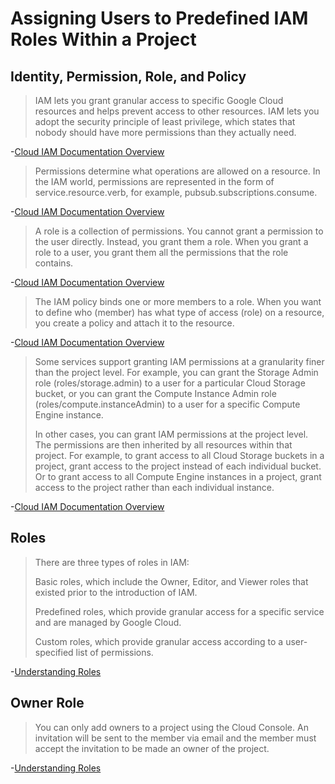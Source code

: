 # Assigning Users to Predefined IAM Roles Within a Project

## Identity, Permission, Role, and Policy

> IAM lets you grant granular access to specific Google Cloud resources and helps prevent access to other resources. IAM lets you adopt the security principle of least privilege, which states that nobody should have more permissions than they actually need.

-[Cloud IAM Documentation Overview](https://cloud.google.com/iam/docs/overview)

> Permissions determine what operations are allowed on a resource. In the IAM world, permissions are represented in the form of service.resource.verb, for example, pubsub.subscriptions.consume.

-[Cloud IAM Documentation Overview](https://cloud.google.com/iam/docs/overview)

> A role is a collection of permissions. You cannot grant a permission to the user directly. Instead, you grant them a role. When you grant a role to a user, you grant them all the permissions that the role contains.

-[Cloud IAM Documentation Overview](https://cloud.google.com/iam/docs/overview)

> The IAM policy binds one or more members to a role. When you want to define who (member) has what type of access (role) on a resource, you create a policy and attach it to the resource.

-[Cloud IAM Documentation Overview](https://cloud.google.com/iam/docs/overview)

> Some services support granting IAM permissions at a granularity finer than the project level. For example, you can grant the Storage Admin role (roles/storage.admin) to a user for a particular Cloud Storage bucket, or you can grant the Compute Instance Admin role (roles/compute.instanceAdmin) to a user for a specific Compute Engine instance.
>
> In other cases, you can grant IAM permissions at the project level. The permissions are then inherited by all resources within that project. For example, to grant access to all Cloud Storage buckets in a project, grant access to the project instead of each individual bucket. Or to grant access to all Compute Engine instances in a project, grant access to the project rather than each individual instance.

-[Cloud IAM Documentation Overview](https://cloud.google.com/iam/docs/overview)

## Roles

> There are three types of roles in IAM:
> 
> Basic roles, which include the Owner, Editor, and Viewer roles that existed prior to the introduction of IAM.
>
> Predefined roles, which provide granular access for a specific service and are managed by Google Cloud.
>
> Custom roles, which provide granular access according to a user-specified list of permissions.

-[Understanding Roles](https://cloud.google.com/iam/docs/understanding-roles)

## Owner Role

> You can only add owners to a project using the Cloud Console. An invitation will be sent to the member via email and the member must accept the invitation to be made an owner of the project.

-[Understanding Roles](https://cloud.google.com/iam/docs/understanding-roles)